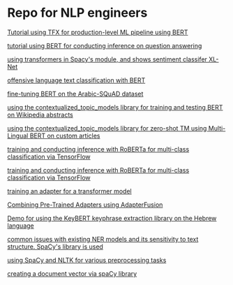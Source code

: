 # Repo for NLP engineers

 [Tutorial using TFX for production-level ML pipeline using BERT](https://github.com/adrienpayong/bert/blob/main/TFX_Pipeline_for_Bert_Preprocessing.ipynb)
 
 [tutorial using BERT for conducting inference on question answering](https://github.com/adrienpayong/bert/blob/main/Question_Answering_with_a_Fine_Tuned_BERT.ipynb)

[using transformers in Spacy's module, and shows sentiment classifer XL-Net ](https://github.com/adrienpayong/bert/blob/main/Spacy_Transformers_Demo.ipynb)

[offensive language text classification with BERT](https://github.com/adrienpayong/bert/blob/main/Codalab_Offensive_Language_Competition.ipynb)

[fine-tuning BERT on the Arabic-SQuAD dataset](https://github.com/adrienpayong/bert/blob/main/bert_arabicqa.ipynb)

[using the contextualized_topic_models library for training and testing BERT on Wikipedia abstracts](https://github.com/adrienpayong/bert/blob/main/Tutorial_(v1_8_1)_Training%2C_Saving%2C_Loading_and_Testing.ipynb)

[using the contextualized_topic_models library for zero-shot TM using Multi-Lingual BERT on custom articles](https://github.com/adrienpayong/bert/blob/main/Tutorial_(v1_8_0)_Zero_shot_cross_lingual_topic_modeling.ipynb)

[ training and conducting inference with RoBERTa for multi-class classification via TensorFlow](https://github.com/adrienpayong/bert/blob/main/Experiments_RoBERTa%2BTF_IDF.ipynb)

[training and conducting inference with RoBERTa for multi-class classification via TensorFlow](https://github.com/adrienpayong/bert/blob/main/05_BERT_CONLL_NER.ipynb)

[training an adapter for a transformer model](https://github.com/adrienpayong/bert/blob/main/AdapterHub_01_Adapter_Training.ipynb)

[Combining Pre-Trained Adapters using AdapterFusion](https://github.com/adrienpayong/bert/blob/main/AdapterHub_01_Adapter_Training.ipynb)

[Demo for using the KeyBERT keyphrase extraction library on the Hebrew language](https://github.com/adrienpayong/Repository-for-NLP-Engineer/blob/main/keyBERT_hebrew.ipynb)

[ common issues with existing NER models and its sensitivity to text structure. SpaCy's library is used](https://github.com/adrienpayong/Repository-for-NLP-Engineer/blob/main/NERIssues.ipynb)

[ using SpaCy and NLTK for various preprocessing tasks](https://github.com/adrienpayong/Repository-for-NLP-Engineer/blob/main/Tokenization_Stemming_lemmatization_stopword_postagging.ipynb)

[creating a document vector via spaCy library](https://github.com/adrienpayong/Repository-for-NLP-Engineer/blob/main/DocVectors_using_averaging_Via_spacy.ipynb)




